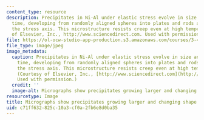 ```yaml
---
content_type: resource
description: Precipitates in Ni-Al under elastic stress evolve in size and shape over
  time, developing from randomly aligned spheres into plates and rods aligned with
  the stress axis. This microstructure resists creep even at high temperatures. (Courtesy
  of Elsevier, Inc., http://www.sciencedirect.com. Used with permission.)
file: https://ol-ocw-studio-app-production.s3.amazonaws.com/courses/3-40j-physical-metallurgy-fall-2009/c71ff632825c10a3cf0a2fb6e8d0ba35_3-40jf09.jpg
file_type: image/jpeg
image_metadata:
  caption: Precipitates in Ni-Al under elastic stress evolve in size and shape over
    time, developing from randomly aligned spheres into plates and rods aligned with
    the stress axis. This microstructure resists creep even at high temperatures.
    (Courtesy of Elsevier, Inc., [http://www.sciencedirect.com](http://www.sciencedirect.com).
    Used with permission.)
  credit: ''
  image-alt: Micrographs show precipitates growing larger and changing shape.
resourcetype: Image
title: Micrographs show precipitates growing larger and changing shape
uid: c71ff632-825c-10a3-cf0a-2fb6e8d0ba35
---
```

